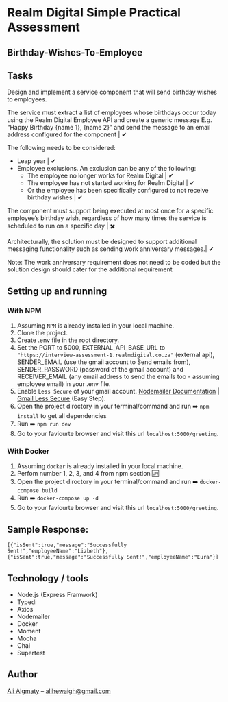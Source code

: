 # Realm Digital Simple Practical Assessment

## Birthday-Wishes-To-Employee


## Tasks
Design and implement a service component that will send birthday wishes to employees.

The service must extract a list of employees whose birthdays occur today using the Realm Digital Employee API
and create a generic message E.g. “Happy Birthday {name 1}, {name 2}” and send the message to an email
address configured for the component | ✔ 


The following needs to be considered:
* Leap year | ✔ 
* Employee exclusions. An exclusion can be any of the following: 
  * The employee no longer works for Realm Digital | ✔ 
  * The employee has not started working for Realm Digital | ✔ 
  * Or the employee has been specifically configured to not receive birthday wishes | ✔ 


The component must support being executed at most once for a specific employee’s birthday wish, regardless of
how many times the service is scheduled to run on a specific day | ✖️

Architecturally, the solution must be designed to support additional messaging functionality such as sending work
anniversary messages.| ✔

Note: The work anniversary requirement does not need to be coded but the solution design should cater for the
additional requirement 


## Setting up and running
### With NPM 
1. Assuming `NPM` is already installed in your local machine.
2. Clone the project.
3. Create .env file in the root directory.
4. Set the PORT to 5000, EXTERNAL_API_BASE_URL to `"https://interview-assessment-1.realmdigital.co.za"` (external api), SENDER_EMAIL (use the gmail account to Send emails from), SENDER_PASSWORD (password of the gmail account) and RECEIVER_EMAIL (any email address to send the emails too - assuming employee email) in your .env file.
5. Enable `Less Secure` of your gmail account. <a href="https://nodemailer.com/usage/using-gmail/" target="_blank">Nodemailer Documentation</a> | <a href="https://www.google.com/settings/security/lesssecureapps" target="_blank">Gmail Less Secure</a> (Easy Step).
6. Open the project diroctory in your terminal/command and run ➡️ `npm install` to get all dependencies
7. Run ➡️ `npm run dev`
8. Go to your faviourte browser and visit this url `localhost:5000/greeting`.

### With Docker
1. Assuming `docker` is already installed in your local machine.
2. Perfom number 1, 2, 3, and 4 from npm section 🆙
3. Open the project diroctory in your terminal/command and run ➡️ `docker-compose build`
4. Run ➡️ `docker-compose up -d`
5. Go to your faviourte browser and visit this url `localhost:5000/greeting`.

## Sample Response:
`[{"isSent":true,"message":"Successfully Sent!","employeeName":"Lizbeth"},{"isSent":true,"message":"Successfully Sent!","employeeName":"Eura"}]`



## Technology / tools
- Node.js (Express Framwork)
- Typedi
- Axios
- Nodemailer
- Docker
- Moment
- Mocha 
- Chai 
- Supertest 


## Author
<a href="https://linkedin.com/in/alihewiagh37" target="_blank">Ali Algmaty</a> – alihewaigh@gmail.com
